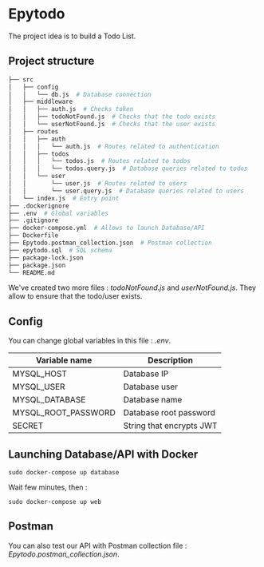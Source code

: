 # Epytodo

The project idea is to build a Todo List.


## Project structure

```Bash
├── src
│   ├── config
│   │   └── db.js  # Database connection
│   ├── middleware
│   │   ├── auth.js  # Checks token
│   │   ├── todoNotFound.js  # Checks that the todo exists
│   │   └── userNotFound.js  # Checks that the user exists
│   ├── routes
│   │   ├── auth
│   │   │   └── auth.js  # Routes related to authentication
│   │   ├── todos
│   │   │   └── todos.js  # Routes related to todos
│   │   │   └── todos.query.js  # Database queries related to todos
│   │   └── user
│   │       └── user.js  # Routes related to users
│   │       └── user.query.js  # Database queries related to users
│   └── index.js  # Entry point
├── .dockerignore
├── .env  # Global variables
├── .gitignore
├── docker-compose.yml  # Allows to launch Database/API
├── Dockerfile
├── Epytodo.postman_collection.json  # Postman collection
├── epytodo.sql  # SQL schema
├── package-lock.json
├── package.json
└── README.md
```

We've created two more files : _todoNotFound.js_ and _userNotFound.js_. They allow to ensure that the todo/user exists.


## Config

You can change global variables in this file : _.env_.

| Variable name       | Description               |
|---------------------|---------------------------|
| MYSQL_HOST          | Database IP               |
| MYSQL_USER          | Database user             |
| MYSQL_DATABASE      | Database name             |
| MYSQL_ROOT_PASSWORD | Database root password    |
| SECRET              | String that encrypts JWT  |


## Launching Database/API with Docker

`sudo docker-compose up database`

Wait few minutes, then :

`sudo docker-compose up web`


## Postman

You can also test our API with Postman collection file : _Epytodo.postman_collection.json_.
